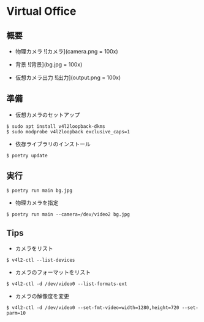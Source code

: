 # Virtual Office

## 概要

* 物理カメラ
![カメラ](camera.png = 100x)

* 背景
![背景](bg.jpg = 100x)

* 仮想カメラ出力
![出力](output.png = 100x)

## 準備

* 仮想カメラのセットアップ

~~~
$ sudo apt install v4l2loopback-dkms
$ sudo modprobe v4l2loopback exclusive_caps=1
~~~

* 依存ライブラリのインストール

~~~
$ poetry update
~~~

## 実行

~~~
$ poetry run main bg.jpg
~~~

* 物理カメラを指定

~~~
$ poetry run main --camera=/dev/video2 bg.jpg
~~~

## Tips

* カメラをリスト

~~~
$ v4l2-ctl --list-devices
~~~

* カメラのフォーマットをリスト

~~~
$ v4l2-ctl -d /dev/video0 --list-formats-ext
~~~

* カメラの解像度を変更

~~~
$ v4l2-ctl -d /dev/video0 --set-fmt-video=width=1280,height=720 --set-parm=10
~~~
